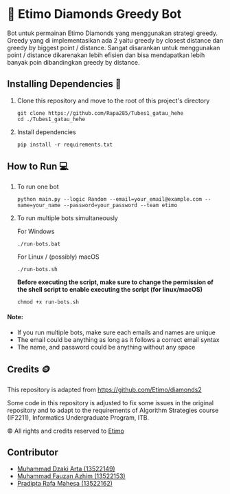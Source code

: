 # 💎 Etimo Diamonds Greedy Bot

Bot untuk permainan Etimo Diamonds yang menggunakan strategi greedy. Greedy yang di implementasikan ada 2 yaitu greedy by closest distance dan greedy by biggest point / distance. Sangat disarankan untuk menggunakan point / distance dikarenakan lebih efisien dan bisa mendapatkan lebih banyak poin dibandingkan greedy by distance.

## Installing Dependencies 🔨

1. Clone this repository and move to the root of this project's directory

    ```
    git clone https://github.com/Rapa285/Tubes1_gatau_hehe
    cd ./Tubes1_gatau_hehe
    ```

2. Install dependencies

    ```
    pip install -r requirements.txt
    ```

## How to Run 💻

1. To run one bot

    ```
    python main.py --logic Random --email=your_email@example.com --name=your_name --password=your_password --team etimo
    ```

2. To run multiple bots simultaneously

    For Windows

    ```
    ./run-bots.bat
    ```

    For Linux / (possibly) macOS

    ```
    ./run-bots.sh
    ```

    <b>Before executing the script, make sure to change the permission of the shell script to enable executing the script (for linux/macOS)</b>

    ```
    chmod +x run-bots.sh
    ```

#### Note:

-   If you run multiple bots, make sure each emails and names are unique
-   The email could be anything as long as it follows a correct email syntax
-   The name, and password could be anything without any space

## Credits 🪙

This repository is adapted from https://github.com/Etimo/diamonds2

Some code in this repository is adjusted to fix some issues in the original repository and to adapt to the requirements of Algorithm Strategies course (IF2211), Informatics Undergraduate Program, ITB.

©️ All rights and credits reserved to [Etimo](https://github.com/Etimo)

## Contributor

- [Muhammad Dzaki Arta (13522149)](https://github.com/TuanOnta)
- [Muhammad Fauzan Azhim (13522153)](https://github.com/fauzanazz)
- [Pradipta Rafa Mahesa (13522162)](https://github.com/Rapa285)